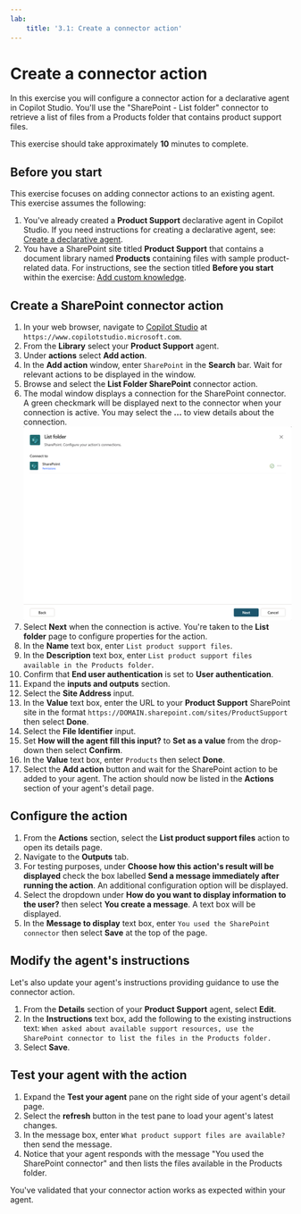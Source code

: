 ```yaml
---
lab:
    title: '3.1: Create a connector action'
---
```


# Create a connector action

In this exercise you will configure a connector action for a declarative agent in Copilot Studio. You'll use the "SharePoint - List folder" connector to retrieve a list of files from a Products folder that contains product support files.

This exercise should take approximately **10** minutes to complete.

## Before you start

This exercise focuses on adding connector actions to an existing agent. This exercise assumes the following:

1. You've already created a **Product Support** declarative agent in Copilot Studio. If you need instructions for creating a declarative agent, see: [Create a declarative agent](../01-Build-your-first-declarative-agent/01-create-declarative-agent.md).
1. You have a SharePoint site titled **Product Support** that contains a document library named **Products** containing files with sample product-related data. For instructions, see the section titled **Before you start** within the exercise: [Add custom knowledge](../01-Build-your-first-declarative-agent/02-add-custom-knowledge.md).

## Create a SharePoint connector action

1. In your web browser, navigate to [Copilot Studio](https://www.copilotstudio.microsoft.com) at `https://www.copilotstudio.microsoft.com`.
1. From the **Library** select your **Product Support** agent.
1. Under **actions** select **Add action**.
1. In the **Add action** window, enter `SharePoint` in the **Search** bar. Wait for relevant actions to be displayed in the window.
1. Browse and select the **List Folder SharePoint** connector action.
1. The modal window displays a connection for the SharePoint connector. A green checkmark will be displayed next to the connector when your connection is active. You may select the **...** to view details about the connection.
    ![Screenshot of the SharePoint connection status](../Media/SharePoint-connection.png)
1. Select **Next** when the connection is active. You're taken to the **List folder** page to configure properties for the action.
1. In the **Name** text box, enter `List product support files`.
1. In the **Description** text box, enter `List product support files available in the Products folder`.
1. Confirm that **End user authentication** is set to **User authentication**.
1. Expand the **inputs and outputs** section.
1. Select the **Site Address** input.
1. In the **Value** text box, enter the URL to your **Product Support** SharePoint site in the format `https://DOMAIN.sharepoint.com/sites/ProductSupport` then select **Done**.
1. Select the **File Identifier** input.
1. Set **How will the agent fill this input?** to **Set as a value** from the drop-down then select **Confirm**.
1. In the **Value** text box, enter `Products` then select **Done**.
1. Select the **Add action** button and wait for the SharePoint action to be added to your agent. The action should now be listed in the **Actions** section of your agent's detail page.

## Configure the action

1. From the **Actions** section, select the **List product support files** action to open its details page.
1. Navigate to the **Outputs** tab.
1. For testing purposes, under **Choose how this action's result will be displayed** check the box labelled **Send a message immediately after running the action**. An additional configuration option will be displayed.
1. Select the dropdown under **How do you want to display information to the user?** then select **You create a message**. A text box will be displayed.
1. In the **Message to display** text box, enter `You used the SharePoint connector` then select **Save** at the top of the page.

## Modify the agent's instructions

Let's also update your agent's instructions providing guidance to use the connector action.

1. From the **Details** section of your **Product Support** agent, select **Edit**.
1. In the **Instructions** text box, add the following to the existing instructions text: `When asked about available support resources, use the SharePoint connector to list the files in the Products folder.`
1. Select **Save**.

## Test your agent with the action

1. Expand the **Test your agent** pane on the right side of your agent's detail page.
1. Select the **refresh** button in the test pane to load your agent's latest changes.
1. In the message box, enter `What product support files are available?` then send the message.
1. Notice that your agent responds with the message "You used the SharePoint connector" and then lists the files available in the Products folder.

You've validated that your connector action works as expected within your agent.
